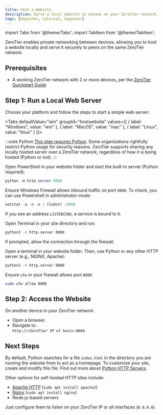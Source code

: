 ```yaml
---
title: Host a Website
description: Serve a local website to anyone on your ZeroTier network.
tags: [beginner, tutorial, beginner]
---
```


import Tabs from '@theme/Tabs';
import TabItem from '@theme/TabItem';

ZeroTier enables private networking between devices, allowing you to host a website locally and serve it securely to peers on the same ZeroTier network.

## Prerequisites

- A working ZeroTier network with 2 or more devices, per the [ZeroTier Quickstart Guide](/quickstart)

## Step 1: Run a Local Web Server

Choose your platform and follow the steps to start a simple web server:

<Tabs
  defaultValue="win"
  groupId="hostwebsite"
  values={[
    { label: "Windows", value: "win" },
    { label: "MacOS", value: "mac" },
    { label: "Linux", value: "linux" }
  ]}>

<TabItem value="win">

:::note Python
[This step requires Python](https://www.python.org/downloads/). Some organizations rightfully restrict Python usage for security reasons. ZeroTier supports sharing any locally hosted server over a ZeroTier network, regardless of how it is being hosted (Python or not).
:::

Open PowerShell in your website folder and start the built-in server (Python required):

```powershell
python -m http.server 8080
```

Ensure Windows Firewall allows inbound traffic on port `8080`. To check, you can use Powershell in administrator mode:

```powershell
netstat -a -n -o | findstr :8080
```

If you see an address `LISTENIING`, a service is bound to it.

</TabItem>

<TabItem value="mac">

Open Terminal in your site directory and run:

```bash
python3 -m http.server 8080
```

If prompted, allow the connection through the firewall.

</TabItem>

<TabItem value="linux">

Open a terminal in your website folder. Then, use Python or any other HTTP server (e.g., NGINX, Apache):

```bash
python3 -m http.server 8080
```

Ensure `ufw` or your firewall allows port `8080`:

```bash
sudo ufw allow 8080
```

</TabItem>
</Tabs>

## Step 2: Access the Website

On another device in your ZeroTier network:

- Open a browser.
- Navigate to:  
  `http://<ZeroTier IP of host>:8080`

## Next Steps

By default, Python searches for a file `index.html` in the directory you are running the website from to act as a homepage. To customize your site, create and modify this file. Find out more about [Python HTTP Servers](https://docs.python.org/3/library/http.server.html).

Other options for self-hosted HTTP sites include:

- [Apache HTTP](https://httpd.apache.org/) (`sudo apt install apache2`)
- [Nginx](https://nginx.org/en/docs/beginners_guide.html) (`sudo apt install nginx`)
- Node.js-based servers

Just configure them to listen on your ZeroTier IP or all interfaces (`0.0.0.0`).
